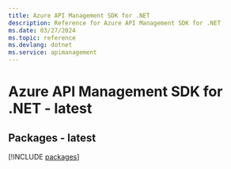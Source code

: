 ```yaml
---
title: Azure API Management SDK for .NET
description: Reference for Azure API Management SDK for .NET
ms.date: 03/27/2024
ms.topic: reference
ms.devlang: dotnet
ms.service: apimanagement
---
```

# Azure API Management SDK for .NET - latest
## Packages - latest
[!INCLUDE [packages](api-management-index.md)]